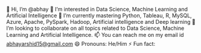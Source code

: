 👋 Hi, I’m @abhay
👀 I’m interested in Data Science, Machine Learning and Artificial Intelligence
🌱 I’m currently mastering Python, Tableau, R, MySQL, Azure, Apache, PySpark, Hadoop, Artificial intelligence and Deep learning
💞️ I’m looking to collaborate on all topics related to Data Science, Machine Learning and Artificial Intelligence.
📫 You can reach me on my email id abhayarshid15@gmail.com
😄 Pronouns: He/Him
⚡ Fun fact: 

<!---
abhayyyyx/abhayyyyx is a ✨ special ✨ repository because its `README.md` (this file) appears on your GitHub profile.
You can click the Preview link to take a look at your changes.
--->
